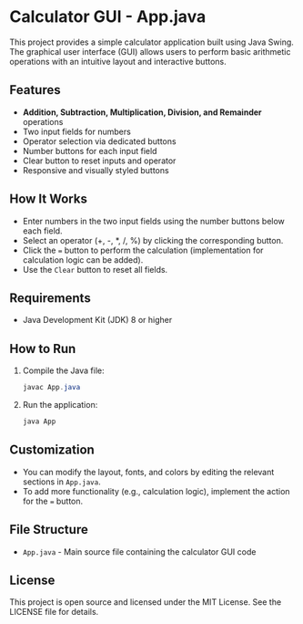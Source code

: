 # Calculator GUI - App.java

This project provides a simple calculator application built using Java Swing. The graphical user interface (GUI) allows users to perform basic arithmetic operations with an intuitive layout and interactive buttons.

## Features
- **Addition, Subtraction, Multiplication, Division, and Remainder** operations
- Two input fields for numbers
- Operator selection via dedicated buttons
- Number buttons for each input field
- Clear button to reset inputs and operator
- Responsive and visually styled buttons

## How It Works
- Enter numbers in the two input fields using the number buttons below each field.
- Select an operator (+, -, *, /, %) by clicking the corresponding button.
- Click the `=` button to perform the calculation (implementation for calculation logic can be added).
- Use the `Clear` button to reset all fields.

## Requirements
- Java Development Kit (JDK) 8 or higher

## How to Run
1. Compile the Java file:
   ```powershell
   javac App.java
   ```
2. Run the application:
   ```powershell
   java App
   ```

## Customization
- You can modify the layout, fonts, and colors by editing the relevant sections in `App.java`.
- To add more functionality (e.g., calculation logic), implement the action for the `=` button.

## File Structure
- `App.java` - Main source file containing the calculator GUI code

## License
This project is open source and licensed under the MIT License. See the LICENSE file for details.

